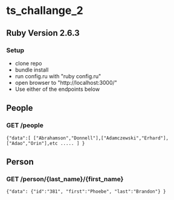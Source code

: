 # ts_challange_2
## Ruby Version 2.6.3
### Setup
* clone repo
* bundle install
* run config.ru with "ruby config.ru"
* open browser to "http://localhost:3000/"
* Use either of the endpoints below

## People
### GET /people
`
{"data":[
    ["Abrahamson","Donnell"],["Adamczewski","Erhard"],["Adao","Orin"],etc .....
    ]
 }
`
 
## Person

### GET /person/{last_name}/{first_name}
`
{"data":
  {"id":"381",
  "first":"Phoebe",
  "last":"Brandon"}
}
`



